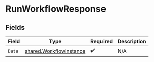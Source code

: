 # RunWorkflowResponse


## Fields

| Field                                                                     | Type                                                                      | Required                                                                  | Description                                                               |
| ------------------------------------------------------------------------- | ------------------------------------------------------------------------- | ------------------------------------------------------------------------- | ------------------------------------------------------------------------- |
| `Data`                                                                    | [shared.WorkflowInstance](../../../pkg/models/shared/workflowinstance.md) | :heavy_check_mark:                                                        | N/A                                                                       |